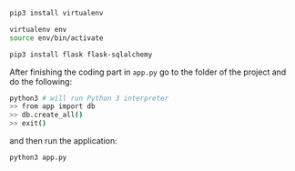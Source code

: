 ```bash
pip3 install virtualenv

virtualenv env
source env/bin/activate

pip3 install flask flask-sqlalchemy
```

After finishing the coding part in `app.py` go to the folder of the project and do the following:

```bash
python3 # will run Python 3 interpreter
>> from app import db
>> db.create_all()
>> exit()
```

and then run the application:
```bash
python3 app.py
```